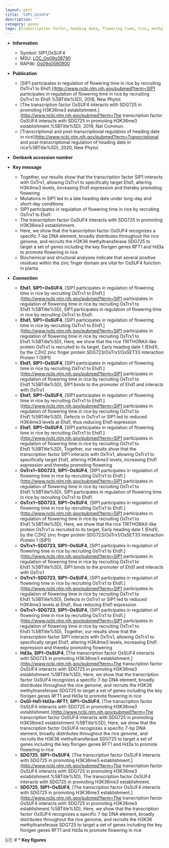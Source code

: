 ```yaml
---
layout: post
title: "SIP1,OsSUF4"
description: ""
category: genes
tags: [transcription factor, heading date, flowering time, zinc, methyltransferase]
---
```


* **Information**  
    + Symbol: SIP1,OsSUF4  
    + MSU: [LOC_Os09g38790](http://rice.uga.edu/cgi-bin/ORF_infopage.cgi?orf=LOC_Os09g38790)  
    + RAPdb: [Os09g0560900](http://rapdb.dna.affrc.go.jp/viewer/gbrowse_details/irgsp1?name=Os09g0560900)  

* **Publication**  
    + [SIP1 participates in regulation of flowering time in rice by recruiting OsTrx1 to Ehd1.](http://www.ncbi.nlm.nih.gov/pubmed?term=SIP1 participates in regulation of flowering time in rice by recruiting OsTrx1 to Ehd1.%5BTitle%5D), 2018, New Phytol.
    + [The transcription factor OsSUF4 interacts with SDG725 in promoting H3K36me3 establishment.](http://www.ncbi.nlm.nih.gov/pubmed?term=The transcription factor OsSUF4 interacts with SDG725 in promoting H3K36me3 establishment.%5BTitle%5D), 2019, Nat Commun.
    + [Transcriptional and post-transcriptional regulation of heading date in rice](http://www.ncbi.nlm.nih.gov/pubmed?term=Transcriptional and post-transcriptional regulation of heading date in rice%5BTitle%5D), 2020, New Phytol.

* **Genbank accession number**  

* **Key message**  
    + Together, our results show that the transcription factor SIP1 interacts with OxTrx1, allowing OsTrx1 to specifically target Ehd1, altering H3K4me3 levels, increasing Ehd1 expression and thereby promoting flowering
    + Mutations in SIP1 led to a late heading date under long-day and short-day conditions
    + SIP1 participates in regulation of flowering time in rice by recruiting OsTrx1 to Ehd1.
    + The transcription factor OsSUF4 interacts with SDG725 in promoting H3K36me3 establishment.
    + Here, we show that the transcription factor OsSUF4 recognizes a specific 7-bp DNA element, broadly distributes throughout the rice genome, and recruits the H3K36 methyltransferase SDG725 to target a set of genes including the key florigen genes RFT1 and Hd3a to promote flowering in rice
    + Biochemical and structural analyses indicate that several positive residues within the zinc finger domain are vital for OsSUF4 function in planta

* **Connection**  
    + __Ehd1__, __SIP1~OsSUF4__, [SIP1 participates in regulation of flowering time in rice by recruiting OsTrx1 to Ehd1.](http://www.ncbi.nlm.nih.gov/pubmed?term=SIP1 participates in regulation of flowering time in rice by recruiting OsTrx1 to Ehd1.%5BTitle%5D), SIP1 participates in regulation of flowering time in rice by recruiting OsTrx1 to Ehd1.
    + __Ehd1__, __SIP1~OsSUF4__, [SIP1 participates in regulation of flowering time in rice by recruiting OsTrx1 to Ehd1.](http://www.ncbi.nlm.nih.gov/pubmed?term=SIP1 participates in regulation of flowering time in rice by recruiting OsTrx1 to Ehd1.%5BTitle%5D),  Here, we show that the rice TRITHORAX-like protein OsTrx1 is recruited to its target, Early heading date 1 (Ehd1), by the C2H2 zinc finger protein SDG723/OsTrx1/OsSET33 Interaction Protein 1 (SIP1)
    + __Ehd1__, __SIP1~OsSUF4__, [SIP1 participates in regulation of flowering time in rice by recruiting OsTrx1 to Ehd1.](http://www.ncbi.nlm.nih.gov/pubmed?term=SIP1 participates in regulation of flowering time in rice by recruiting OsTrx1 to Ehd1.%5BTitle%5D),  SIP1 binds to the promoter of Ehd1 and interacts with OsTrx1
    + __Ehd1__, __SIP1~OsSUF4__, [SIP1 participates in regulation of flowering time in rice by recruiting OsTrx1 to Ehd1.](http://www.ncbi.nlm.nih.gov/pubmed?term=SIP1 participates in regulation of flowering time in rice by recruiting OsTrx1 to Ehd1.%5BTitle%5D),  Defects in OsTrx1 or SIP1 led to reduced H3K4me3 levels at Ehd1, thus reducing Ehd1 expression
    + __Ehd1__, __SIP1~OsSUF4__, [SIP1 participates in regulation of flowering time in rice by recruiting OsTrx1 to Ehd1.](http://www.ncbi.nlm.nih.gov/pubmed?term=SIP1 participates in regulation of flowering time in rice by recruiting OsTrx1 to Ehd1.%5BTitle%5D),  Together, our results show that the transcription factor SIP1 interacts with OxTrx1, allowing OsTrx1 to specifically target Ehd1, altering H3K4me3 levels, increasing Ehd1 expression and thereby promoting flowering
    + __OsTrx1~SDG723__, __SIP1~OsSUF4__, [SIP1 participates in regulation of flowering time in rice by recruiting OsTrx1 to Ehd1.](http://www.ncbi.nlm.nih.gov/pubmed?term=SIP1 participates in regulation of flowering time in rice by recruiting OsTrx1 to Ehd1.%5BTitle%5D), SIP1 participates in regulation of flowering time in rice by recruiting OsTrx1 to Ehd1.
    + __OsTrx1~SDG723__, __SIP1~OsSUF4__, [SIP1 participates in regulation of flowering time in rice by recruiting OsTrx1 to Ehd1.](http://www.ncbi.nlm.nih.gov/pubmed?term=SIP1 participates in regulation of flowering time in rice by recruiting OsTrx1 to Ehd1.%5BTitle%5D),  Here, we show that the rice TRITHORAX-like protein OsTrx1 is recruited to its target, Early heading date 1 (Ehd1), by the C2H2 zinc finger protein SDG723/OsTrx1/OsSET33 Interaction Protein 1 (SIP1)
    + __OsTrx1~SDG723__, __SIP1~OsSUF4__, [SIP1 participates in regulation of flowering time in rice by recruiting OsTrx1 to Ehd1.](http://www.ncbi.nlm.nih.gov/pubmed?term=SIP1 participates in regulation of flowering time in rice by recruiting OsTrx1 to Ehd1.%5BTitle%5D),  SIP1 binds to the promoter of Ehd1 and interacts with OsTrx1
    + __OsTrx1~SDG723__, __SIP1~OsSUF4__, [SIP1 participates in regulation of flowering time in rice by recruiting OsTrx1 to Ehd1.](http://www.ncbi.nlm.nih.gov/pubmed?term=SIP1 participates in regulation of flowering time in rice by recruiting OsTrx1 to Ehd1.%5BTitle%5D),  Defects in OsTrx1 or SIP1 led to reduced H3K4me3 levels at Ehd1, thus reducing Ehd1 expression
    + __OsTrx1~SDG723__, __SIP1~OsSUF4__, [SIP1 participates in regulation of flowering time in rice by recruiting OsTrx1 to Ehd1.](http://www.ncbi.nlm.nih.gov/pubmed?term=SIP1 participates in regulation of flowering time in rice by recruiting OsTrx1 to Ehd1.%5BTitle%5D),  Together, our results show that the transcription factor SIP1 interacts with OxTrx1, allowing OsTrx1 to specifically target Ehd1, altering H3K4me3 levels, increasing Ehd1 expression and thereby promoting flowering
    + __Hd3a__, __SIP1~OsSUF4__, [The transcription factor OsSUF4 interacts with SDG725 in promoting H3K36me3 establishment.](http://www.ncbi.nlm.nih.gov/pubmed?term=The transcription factor OsSUF4 interacts with SDG725 in promoting H3K36me3 establishment.%5BTitle%5D),  Here, we show that the transcription factor OsSUF4 recognizes a specific 7-bp DNA element, broadly distributes throughout the rice genome, and recruits the H3K36 methyltransferase SDG725 to target a set of genes including the key florigen genes RFT1 and Hd3a to promote flowering in rice
    + __OsGI-Hd1-Hd3a~RFT1__, __SIP1~OsSUF4__, [The transcription factor OsSUF4 interacts with SDG725 in promoting H3K36me3 establishment.](http://www.ncbi.nlm.nih.gov/pubmed?term=The transcription factor OsSUF4 interacts with SDG725 in promoting H3K36me3 establishment.%5BTitle%5D),  Here, we show that the transcription factor OsSUF4 recognizes a specific 7-bp DNA element, broadly distributes throughout the rice genome, and recruits the H3K36 methyltransferase SDG725 to target a set of genes including the key florigen genes RFT1 and Hd3a to promote flowering in rice
    + __SDG725__, __SIP1~OsSUF4__, [The transcription factor OsSUF4 interacts with SDG725 in promoting H3K36me3 establishment.](http://www.ncbi.nlm.nih.gov/pubmed?term=The transcription factor OsSUF4 interacts with SDG725 in promoting H3K36me3 establishment.%5BTitle%5D), The transcription factor OsSUF4 interacts with SDG725 in promoting H3K36me3 establishment.
    + __SDG725__, __SIP1~OsSUF4__, [The transcription factor OsSUF4 interacts with SDG725 in promoting H3K36me3 establishment.](http://www.ncbi.nlm.nih.gov/pubmed?term=The transcription factor OsSUF4 interacts with SDG725 in promoting H3K36me3 establishment.%5BTitle%5D),  Here, we show that the transcription factor OsSUF4 recognizes a specific 7-bp DNA element, broadly distributes throughout the rice genome, and recruits the H3K36 methyltransferase SDG725 to target a set of genes including the key florigen genes RFT1 and Hd3a to promote flowering in rice

[//]: # * **Key figures**  


